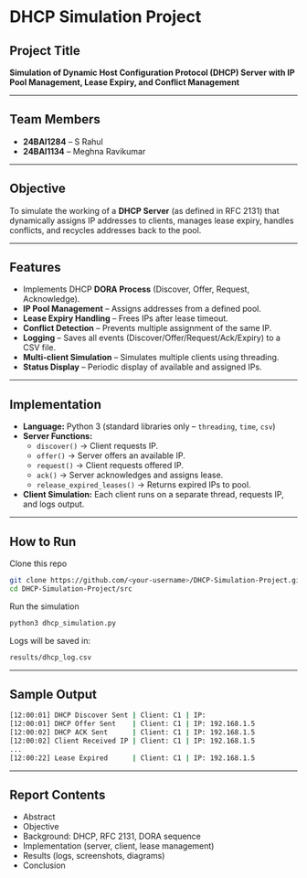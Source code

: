 # DHCP Simulation Project

## Project Title
**Simulation of Dynamic Host Configuration Protocol (DHCP) Server with IP Pool Management, Lease Expiry, and Conflict Management**

---

## Team Members
- **24BAI1284** – S Rahul  
- **24BAI1134** – Meghna Ravikumar  

---

## Objective
To simulate the working of a **DHCP Server** (as defined in RFC 2131) that dynamically assigns IP addresses to clients, manages lease expiry, handles conflicts, and recycles addresses back to the pool.

---

## Features
- Implements DHCP **DORA Process** (Discover, Offer, Request, Acknowledge).  
- **IP Pool Management** – Assigns addresses from a defined pool.  
- **Lease Expiry Handling** – Frees IPs after lease timeout.  
- **Conflict Detection** – Prevents multiple assignment of the same IP.  
- **Logging** – Saves all events (Discover/Offer/Request/Ack/Expiry) to a CSV file.  
- **Multi-client Simulation** – Simulates multiple clients using threading.  
- **Status Display** – Periodic display of available and assigned IPs.  

---

## Implementation
- **Language:** Python 3 (standard libraries only – `threading`, `time`, `csv`)  
- **Server Functions:**  
  - `discover()` → Client requests IP.  
  - `offer()` → Server offers an available IP.  
  - `request()` → Client requests offered IP.  
  - `ack()` → Server acknowledges and assigns lease.  
  - `release_expired_leases()` → Returns expired IPs to pool.  
- **Client Simulation:** Each client runs on a separate thread, requests IP, and logs output.  

 ---

  ## How to Run
  
  Clone this repo
  ```bash
  git clone https://github.com/<your-username>/DHCP-Simulation-Project.git
  cd DHCP-Simulation-Project/src
```
  Run the simulation
  ```bash
  python3 dhcp_simulation.py
  ```
  Logs will be saved in:
  ```bash
  results/dhcp_log.csv
```
---

## Sample Output
```bash
[12:00:01] DHCP Discover Sent | Client: C1 | IP:
[12:00:01] DHCP Offer Sent    | Client: C1 | IP: 192.168.1.5
[12:00:02] DHCP ACK Sent      | Client: C1 | IP: 192.168.1.5
[12:00:02] Client Received IP | Client: C1 | IP: 192.168.1.5
...
[12:00:22] Lease Expired      | Client: C1 | IP: 192.168.1.5
```
  ---

## Report Contents
- Abstract
- Objective
- Background: DHCP, RFC 2131, DORA sequence
- Implementation (server, client, lease management)
- Results (logs, screenshots, diagrams)
- Conclusion

